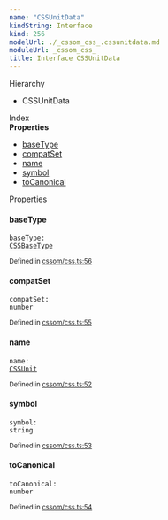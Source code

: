 ```yaml
---
name: "CSSUnitData"
kindString: Interface
kind: 256
modelUrl: ./_cssom_css_.cssunitdata.md
moduleUrl: _cssom_css_
title: Interface CSSUnitData
---
```



<section class="pt-2 tsd-panel tsd-hierarchy">
<div class="lead">Hierarchy</div>
<ul class="pl-3 tsd-hierarchy list-style-initial">
<li>
<span class="target">CSSUnitData</span>

</li>
</ul>

</section>





<section >
<div class="lead pb-2">Index</div>
<section class="tsd-panel tsd-index-panel">
<div class="tsd-index-content">
<section class="tsd-index-section ">
<strong>Properties</strong>
<ul>
<li class="tsd-kind-property tsd-parent-kind-interface"><a href="../_cssom_css_.cssunitdata/#basetype" class="tsd-kind-icon">base<wbr>Type</a></li>
<li class="tsd-kind-property tsd-parent-kind-interface"><a href="../_cssom_css_.cssunitdata/#compatset" class="tsd-kind-icon">compat<wbr>Set</a></li>
<li class="tsd-kind-property tsd-parent-kind-interface"><a href="../_cssom_css_.cssunitdata/#name" class="tsd-kind-icon">name</a></li>
<li class="tsd-kind-property tsd-parent-kind-interface"><a href="../_cssom_css_.cssunitdata/#symbol" class="tsd-kind-icon">symbol</a></li>
<li class="tsd-kind-property tsd-parent-kind-interface"><a href="../_cssom_css_.cssunitdata/#tocanonical" class="tsd-kind-icon">to<wbr>Canonical</a></li>
</ul>
</section>
</div>
</section>
</section>
<section>
<div class="lead">Properties</div>
<section class="pb-4 pt-2 tsd-kind-property tsd-parent-kind-interface">
<div class="d-flex flex-row">

<h4 id="basetype">base<wbr>Type</h4>
</div>

<code class="tsd-signature tsd-kind-icon">base<wbr>Type<span class="tsd-signature-symbol">:</span> <a href="../_cssom_css_.cssbasetype/" class="tsd-signature-type">CSSBaseType</a></code>

<aside class="tsd-sources pb-2">
<div class="d-flex flex-column">
<small class="text-muted">Defined in <a href="https://github.com/umbopepato/visua/blob/b2262eb/src/cssom/css.ts#L56">cssom/css.ts:56</a></small>
</div>
</aside>




</section>
<section class="pb-4 pt-2 tsd-kind-property tsd-parent-kind-interface">
<div class="d-flex flex-row">

<h4 id="compatset">compat<wbr>Set</h4>
</div>

<code class="tsd-signature tsd-kind-icon">compat<wbr>Set<span class="tsd-signature-symbol">:</span> <span class="tsd-signature-type">number</span></code>

<aside class="tsd-sources pb-2">
<div class="d-flex flex-column">
<small class="text-muted">Defined in <a href="https://github.com/umbopepato/visua/blob/b2262eb/src/cssom/css.ts#L55">cssom/css.ts:55</a></small>
</div>
</aside>




</section>
<section class="pb-4 pt-2 tsd-kind-property tsd-parent-kind-interface">
<div class="d-flex flex-row">

<h4 id="name">name</h4>
</div>

<code class="tsd-signature tsd-kind-icon">name<span class="tsd-signature-symbol">:</span> <a href="../_cssom_css_.cssunit/" class="tsd-signature-type">CSSUnit</a></code>

<aside class="tsd-sources pb-2">
<div class="d-flex flex-column">
<small class="text-muted">Defined in <a href="https://github.com/umbopepato/visua/blob/b2262eb/src/cssom/css.ts#L52">cssom/css.ts:52</a></small>
</div>
</aside>




</section>
<section class="pb-4 pt-2 tsd-kind-property tsd-parent-kind-interface">
<div class="d-flex flex-row">

<h4 id="symbol">symbol</h4>
</div>

<code class="tsd-signature tsd-kind-icon">symbol<span class="tsd-signature-symbol">:</span> <span class="tsd-signature-type">string</span></code>

<aside class="tsd-sources pb-2">
<div class="d-flex flex-column">
<small class="text-muted">Defined in <a href="https://github.com/umbopepato/visua/blob/b2262eb/src/cssom/css.ts#L53">cssom/css.ts:53</a></small>
</div>
</aside>




</section>
<section class="pb-4 pt-2 tsd-kind-property tsd-parent-kind-interface">
<div class="d-flex flex-row">

<h4 id="tocanonical">to<wbr>Canonical</h4>
</div>

<code class="tsd-signature tsd-kind-icon">to<wbr>Canonical<span class="tsd-signature-symbol">:</span> <span class="tsd-signature-type">number</span></code>

<aside class="tsd-sources pb-2">
<div class="d-flex flex-column">
<small class="text-muted">Defined in <a href="https://github.com/umbopepato/visua/blob/b2262eb/src/cssom/css.ts#L54">cssom/css.ts:54</a></small>
</div>
</aside>




</section>
</section>
